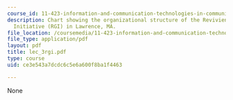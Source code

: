 ```yaml
---
course_id: 11-423-information-and-communication-technologies-in-community-development-spring-2004
description: Chart showing the organizational structure of the Reviviendo Gateway
  Initiative (RGI) in Lawrence, MA.
file_location: /coursemedia/11-423-information-and-communication-technologies-in-community-development-spring-2004/ce3e543a7dcdc6c5e6a600f8ba1f4463_lec_3rgi.pdf
file_type: application/pdf
layout: pdf
title: lec_3rgi.pdf
type: course
uid: ce3e543a7dcdc6c5e6a600f8ba1f4463

---
```

None